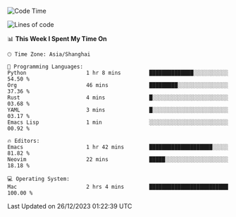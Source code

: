 <!--START_SECTION:waka-->
![Code Time](http://img.shields.io/badge/Code%20Time-1%2C767%20hrs%2051%20mins-blue)

![Lines of code](https://img.shields.io/badge/From%20Hello%20World%20I%27ve%20Written-286.1%20thousand%20lines%20of%20code-blue)

📊 **This Week I Spent My Time On** 

```text
🕑︎ Time Zone: Asia/Shanghai

💬 Programming Languages: 
Python                   1 hr 8 mins         ██████████████░░░░░░░░░░░   54.50 % 
Org                      46 mins             █████████░░░░░░░░░░░░░░░░   37.36 % 
Rust                     4 mins              █░░░░░░░░░░░░░░░░░░░░░░░░   03.68 % 
YAML                     3 mins              █░░░░░░░░░░░░░░░░░░░░░░░░   03.17 % 
Emacs Lisp               1 min               ░░░░░░░░░░░░░░░░░░░░░░░░░   00.92 % 

🔥 Editors: 
Emacs                    1 hr 42 mins        ████████████████████░░░░░   81.82 % 
Neovim                   22 mins             █████░░░░░░░░░░░░░░░░░░░░   18.18 % 

💻 Operating System: 
Mac                      2 hrs 4 mins        █████████████████████████   100.00 % 
```


 Last Updated on 26/12/2023 01:22:39 UTC
<!--END_SECTION:waka-->
